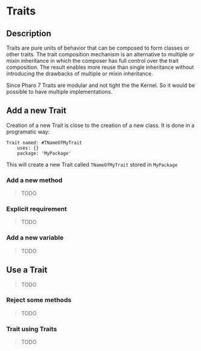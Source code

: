 # Traits

## Description

Traits are pure units of behavior that can be composed to form classes or other traits. The trait composition mechanism is an alternative to multiple or mixin inheritance in which the composer has full control over the trait composition. The result enables more reuse than single inheritance without introducing the drawbacks of multiple or mixin inheritance.

Since Pharo 7 Traits are modular and not tight the the Kernel. So it would be possible to have multiple implementations.

## Add a new Trait

Creation of a new Trait is close to the creation of a new class. It is done in a programatic way:

```Smalltalk
Trait named: #TNameOfMyTrait
	uses: {}
	package: 'MyPackage'
```

This will create a new Trait called `TNameOfMyTrait` stored in `MyPackage`

### Add a new method

> TODO

### Explicit requirement

> TODO

### Add a new variable

> TODO

## Use a Trait

> TODO

### Reject some methods

> TODO

### Trait using Traits

> TODO
